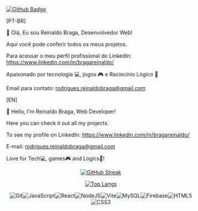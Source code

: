 [![Github Badge](https://img.shields.io/badge/-Github-000?style=flat-square&logo=Github&logoColor=white&link=https://github.com/bragarr)](https://github.com/bragarr)

[PT-BR]

👋 Olá, Eu sou Reinaldo Braga, Desenvolvedor Web!

   Aqui você pode conferir todos os meus projetos.
   
   Para acessar o meu perfil profissional do LinkedIn: https://www.linkedin.com/in/bragareinaldo/

   Apaixonado por tecnologia 💻, jogos  🎮 e Raciocínio Lógico 🎲
   
   Email para contato: rodrigues.reinaldobraga@gmail.com
   
   
[EN]

👋 Hello, I'm Reinaldo Braga, Web Developer!

   Here you can check it out all my projects.
   
   To see my profile on LinkedIn: https://www.linkedin.com/in/bragareinaldo/
   
   E-mail: rodrigues.reinaldobraga@gmail.com
   
   Love for Tech💻, games🎮 and Logics🎲!
    

<div align="center">
  <a href="https://github.com/bragarr">
  
  <div align = "center">
  
  
  [![GitHub Streak](http://github-readme-streak-stats.herokuapp.com?user=bragarr&theme=light)](https://git.io/streak-stats)
     
  [![Top Langs](https://github-readme-stats.vercel.app/api/top-langs/?username=bragarr&layout=compact)](https://github.com/bragarr/github-readme-stats)

  ![Git](https://img.shields.io/badge/git-%23F05033.svg?style=for-the-badge&logo=git&logoColor=white)![JavaScript](https://img.shields.io/badge/javascript-%23323330.svg?style=for-the-badge&logo=javascript&logoColor=%23F7DF1E)![React](https://img.shields.io/badge/react-%2320232a.svg?style=for-the-badge&logo=react&logoColor=%2361DAFB)![NodeJS](https://img.shields.io/badge/node.js-6DA55F?style=for-the-badge&logo=node.js&logoColor=white)![Vite](https://img.shields.io/badge/vite-%23646CFF.svg?style=for-the-badge&logo=vite&logoColor=white)![MySQL](https://img.shields.io/badge/mysql-%2300f.svg?style=for-the-badge&logo=mysql&logoColor=white)![Firebase](https://img.shields.io/badge/Firebase-039BE5?style=for-the-badge&logo=Firebase&logoColor=white)![HTML5](https://img.shields.io/badge/html5-%23E34F26.svg?style=for-the-badge&logo=html5&logoColor=white)![CSS3](https://img.shields.io/badge/css3-%231572B6.svg?style=for-the-badge&logo=css3&logoColor=white)
</div>
</div>
